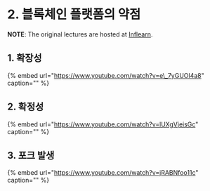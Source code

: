 # 2. 블록체인 플랫폼의 약점

**NOTE**: The original lectures are hosted at [Inflearn](https://www.inflearn.com/course/%ED%81%B4%EB%A0%88%EC%9D%B4%ED%8A%BC).

## 1. 확장성

{% embed url="https://www.youtube.com/watch?v=e\_7yGUOl4a8" caption="" %}

## 2. 확정성

{% embed url="https://www.youtube.com/watch?v=lUXgVjeisGc" caption="" %}

## 3. 포크 발생

{% embed url="https://www.youtube.com/watch?v=jRABNfoo11c" caption="" %}

